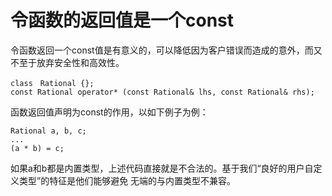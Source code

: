 # 令函数的返回值是一个const
令函数返回一个const值是有意义的，可以降低因为客户错误而造成的意外，而又不至于放弃安全性和高效性。
```
class　Rational {};
const Rational operator* (const Rational& lhs, const Rational& rhs);
```

函数返回值声明为const的作用，以如下例子为例：
```
Rational a, b, c;
...
(a * b) = c;
```
如果a和b都是内置类型，上述代码直接就是不合法的。基于我们“良好的用户自定义类型”的特征是他们能够避免
无端的与内置类型不兼容。
